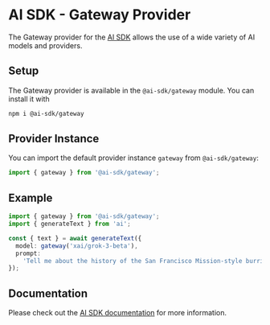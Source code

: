 # AI SDK - Gateway Provider

The Gateway provider for the [AI SDK](https://ai-sdk.dev/docs) allows the use of a wide variety of AI models and providers.

## Setup

The Gateway provider is available in the `@ai-sdk/gateway` module. You can install it with

```bash
npm i @ai-sdk/gateway
```

## Provider Instance

You can import the default provider instance `gateway` from `@ai-sdk/gateway`:

```ts
import { gateway } from '@ai-sdk/gateway';
```

## Example

```ts
import { gateway } from '@ai-sdk/gateway';
import { generateText } from 'ai';

const { text } = await generateText({
  model: gateway('xai/grok-3-beta'),
  prompt:
    'Tell me about the history of the San Francisco Mission-style burrito.',
});
```

## Documentation

Please check out the [AI SDK documentation](https://ai-sdk.dev/docs) for more information.
